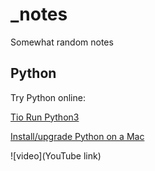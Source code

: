 # _notes
Somewhat random notes

## Python

Try Python online:

[Tio Run Python3](https://tio.run/#python3)

[Install/upgrade Python on a Mac](https://www.maketecheasier.com/using-python-3-on-mac/)

![video](YouTube link)
